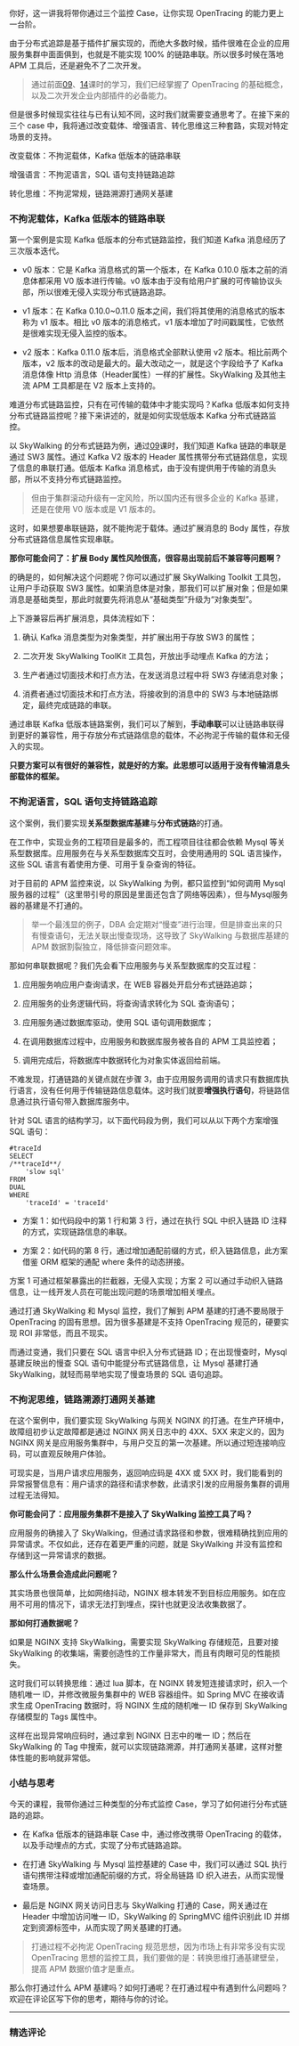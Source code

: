 <p data-nodeid="5000">你好，这一讲我将带你通过三个监控 Case，让你实现 OpenTracing 的能力更上一台阶。</p>
<p data-nodeid="5001">由于分布式追踪是基于插件扩展实现的，而绝大多数时候，插件很难在企业的应用服务集群中面面俱到，也就是不能实现 100% 的链路串联。所以很多时候在落地 APM 工具后，还是避免不了二次开发。</p>
<blockquote data-nodeid="5002">
<p data-nodeid="5003">通过前面<a href="https://kaiwu.lagou.com/course/courseInfo.htm?courseId=729#/detail/pc?id=7058&amp;fileGuid=xxQTRXtVcqtHK6j8" data-nodeid="5094">09</a>、<a href="https://kaiwu.lagou.com/course/courseInfo.htm?courseId=729#/detail/pc?id=7063&amp;fileGuid=xxQTRXtVcqtHK6j8" data-nodeid="5098">14</a>课时的学习，我们已经掌握了 OpenTracing 的基础概念，以及二次开发企业内部插件的必备能力。</p>
</blockquote>
<p data-nodeid="5004">但是很多时候现实往往与已有认知不同，这时我们就需要变通思考了。在接下来的三个 case 中，我将通过改变载体、增强语言、转化思维这三种套路，实现对特定场景的支持。</p>
<p data-nodeid="5005">改变载体：不拘泥载体，Kafka 低版本的链路串联</p>
<p data-nodeid="5006">增强语言：不拘泥语言，SQL 语句支持链路追踪</p>
<p data-nodeid="5007">转化思维：不拘泥常规，链路溯源打通网关基建</p>
<h3 data-nodeid="5008">不拘泥载体，Kafka 低版本的链路串联</h3>
<p data-nodeid="5009">第一个案例是实现 Kafka 低版本的分布式链路监控，我们知道 Kafka 消息经历了三次版本迭代。</p>
<ul data-nodeid="5010">
<li data-nodeid="5011">
<p data-nodeid="5012">v0 版本：它是 Kafka 消息格式的第一个版本，在 Kafka 0.10.0 版本之前的消息体都采用 V0 版本进行传输。v0 版本由于没有给用户扩展的可传输协议头部，所以很难无侵入实现分布式链路追踪。</p>
</li>
<li data-nodeid="5013">
<p data-nodeid="5014">v1 版本：在 Kafka 0.10.0~0.11.0 版本之间，我们将其使用的消息格式的版本称为 v1 版本。相比 v0 版本的消息格式，v1 版本增加了时间戳属性，它依然是很难实现无侵入监控的版本。</p>
</li>
<li data-nodeid="5015">
<p data-nodeid="5016">v2 版本：Kafka 0.11.0 版本后，消息格式全部默认使用 v2 版本。相比前两个版本，v2 版本的改动是最大的。最大改动之一，就是这个字段给予了 Kafka 消息体像 Http 消息体（Header属性）一样的扩展性。SkyWalking 及其他主流 APM 工具都是在 V2 版本上支持的。</p>
</li>
</ul>
<p data-nodeid="5017">难道分布式链路监控，只有在可传输的载体中才能实现吗？Kafka 低版本如何支持分布式链路监控呢？接下来讲述的，就是如何实现低版本 Kafka 分布式链路监控。</p>
<p data-nodeid="5018">以 SkyWalking 的分布式链路为例，通过<a href="https://kaiwu.lagou.com/course/courseInfo.htm?courseId=729#/detail/pc?id=7058&amp;fileGuid=xxQTRXtVcqtHK6j8" data-nodeid="5115">09</a>课时，我们知道 Kafka 链路的串联是通过 SW3 属性。通过 Kafka V2 版本的 Header 属性携带分布式链路信息，实现了信息的串联打通。低版本 Kafka 消息格式，由于没有提供用于传输的消息头部，所以不支持分布式链路监控。</p>
<blockquote data-nodeid="5019">
<p data-nodeid="5020">但由于集群滚动升级有一定风险，所以国内还有很多企业的 Kafka 基建，还是在使用 V0 版本或是 V1 版本的。</p>
</blockquote>
<p data-nodeid="5021">这时，如果想要串联链路，就不能拘泥于载体。通过扩展消息的 Body 属性，存放分布式链路信息属性实现串联。</p>
<p data-nodeid="5022"><strong data-nodeid="5122">那你可能会问了：扩展 Body 属性风险很高，很容易出现前后不兼容等问题啊？</strong></p>
<p data-nodeid="5023">的确是的，如何解决这个问题呢？你可以通过扩展 SkyWalking Toolkit 工具包，让用户手动获取 SW3 属性。如果消息体是对象，那我们可以扩展对象；但是如果消息是基础类型，那此时就要先将消息从“基础类型”升级为“对象类型”。</p>
<p data-nodeid="5024">上下游兼容后再扩展消息，具体流程如下：</p>
<ol data-nodeid="5025">
<li data-nodeid="5026">
<p data-nodeid="5027">确认 Kafka 消息类型为对象类型，并扩展出用于存放 SW3 的属性；</p>
</li>
<li data-nodeid="5028">
<p data-nodeid="5029">二次开发 SkyWalking ToolKit 工具包，开放出手动埋点 Kafka 的方法；</p>
</li>
<li data-nodeid="5030">
<p data-nodeid="5031">生产者通过切面技术和打点方法，在发送消息过程中将 SW3 存储消息对象；</p>
</li>
<li data-nodeid="5032">
<p data-nodeid="5033">消费者通过切面技术和打点方法，将接收到的消息中的 SW3 与本地链路绑定，最终完成链路的串联。</p>
</li>
</ol>
<p data-nodeid="5034">通过串联 Kafka 低版本链路案例，我们可以了解到，<strong data-nodeid="5134">手动串联</strong>可以让链路串联得到更好的兼容性，用于存放分布式链路信息的载体，不必拘泥于传输的载体和无侵入的实现。</p>
<p data-nodeid="5035"><strong data-nodeid="5138">只要方案可以有很好的兼容性，就是好的方案。此思想可以适用于没有传输消息头部载体的框架。</strong></p>
<h3 data-nodeid="5036">不拘泥语言，SQL 语句支持链路追踪</h3>
<p data-nodeid="5037">这个案例，我们要实现<strong data-nodeid="5149">关系型数据库基建</strong>与<strong data-nodeid="5150">分布式链路</strong>的打通。</p>
<p data-nodeid="5038">在工作中，实现业务的工程项目是最多的，而工程项目往往都会依赖 Mysql 等关系型数据库。应用服务在与关系型数据库交互时，会使用通用的 SQL 语言操作，这些 SQL 语言有着使用方便、可用于复杂查询的特征。</p>
<p data-nodeid="5039">对于目前的 APM 监控来说，以 SkyWalking 为例，都只监控到“如何调用 Mysql 服务器的过程”（这里带引号的原因是里面还包含了网络等因素），但与Mysql服务器的基建是不打通的。</p>
<blockquote data-nodeid="5040">
<p data-nodeid="5041">举一个最浅显的例子，DBA 会定期对“慢查”进行治理，但是排查出来的只有慢查语句，无法关联出慢查现场，这导致了 SkyWalking 与数据库基建的 APM 数据割裂独立，降低排查问题效率。</p>
</blockquote>
<p data-nodeid="5042">那如何串联数据呢？我们先会看下应用服务与关系型数据库的交互过程：</p>
<ol data-nodeid="5043">
<li data-nodeid="5044">
<p data-nodeid="5045">应用服务响应用户查询请求，在 WEB 容器处开启分布式链路追踪；</p>
</li>
<li data-nodeid="5046">
<p data-nodeid="5047">应用服务的业务逻辑代码，将查询请求转化为 SQL 查询语句；</p>
</li>
<li data-nodeid="5048">
<p data-nodeid="5049">应用服务通过数据库驱动，使用 SQL 语句调用数据库；</p>
</li>
<li data-nodeid="5050">
<p data-nodeid="5051">在调用数据库过程中，应用服务和数据库服务被各自的 APM 工具监控着；</p>
</li>
<li data-nodeid="5052">
<p data-nodeid="5053">调用完成后，将数据库中数据转化为对象实体返回给前端。</p>
</li>
</ol>
<p data-nodeid="5054">不难发现，打通链路的关键点就在步骤 3，由于应用服务调用的请求只有数据库执行语言，没有任何用于传输链路信息载体。这时我们就要<strong data-nodeid="5165">增强执行语句</strong>，将链路信息通过执行语句带入数据库服务中。</p>
<p data-nodeid="5055">针对 SQL 语言的结构学习，以下面代码段为例，我们可以从以下两个方案增强 SQL 语句：</p>
<pre class="lang-sql" data-nodeid="5056"><code data-language="sql"><span class="hljs-comment">#traceId</span>
<span class="hljs-keyword">SELECT</span>
<span class="hljs-comment">/**traceId**/</span>
	<span class="hljs-string">'slow sql'</span>
<span class="hljs-keyword">FROM</span>
DUAL&nbsp;
<span class="hljs-keyword">WHERE</span>
	<span class="hljs-string">'traceId'</span> = <span class="hljs-string">'traceId'</span>
</code></pre>
<ul data-nodeid="5057">
<li data-nodeid="5058">
<p data-nodeid="5059">方案 1：如代码段中的第 1 行和第 3 行，通过在执行 SQL 中织入链路 ID 注释的方式，实现链路信息的串联。</p>
</li>
<li data-nodeid="5060">
<p data-nodeid="5061">方案 2：如代码的第 8 行，通过增加通配前缀的方式，织入链路信息，此方案借鉴 ORM 框架的通配 where 条件的动态拼接。</p>
</li>
</ul>
<p data-nodeid="5062">方案 1 可通过框架暴露出的拦截器，无侵入实现；方案 2 可以通过手动织入链路信息，让一线开发人员在可能出现问题的场景增加相关埋点。</p>
<p data-nodeid="5063">通过打通 SkyWalking 和 Mysql 监控，我们了解到 APM 基建的打通不要局限于 OpenTracing 的固有思想。因为很多基建是不支持 OpenTracing 规范的，硬要实现 ROI 非常低，而且不现实。</p>
<p data-nodeid="5064">而通过变通，我们只要在 SQL 语言中织入分布式链路 ID；在出现慢查时，Mysql 基建反映出的慢查 SQL 语句中能提分布式链路信息，让 Mysql 基建打通 SkyWalking，就轻而易举地实现了慢查场景的 SQL 语句追踪。</p>
<h3 data-nodeid="5065">不拘泥思维，链路溯源打通网关基建</h3>
<p data-nodeid="5066">在这个案例中，我们要实现 SkyWalking 与网关 NGINX 的打通。在生产环境中，故障组初步认定故障都是通过 NGINX 网关日志中的 4XX、5XX 来定义的，因为 NGINX 网关是应用服务集群中，与用户交互的第一次基建。所以通过短连接响应码，可以直观反映用户体验。</p>
<p data-nodeid="5067">可现实是，当用户请求应用服务，返回响应码是 4XX 或 5XX 时，我们能看到的异常报警信息有：用户请求的路径和请求参数，此请求引发的应用服务集群的调用过程无法得知。</p>
<p data-nodeid="5068"><strong data-nodeid="5178">你可能会问了：应用服务集群不是接入了 SkyWalking 监控工具了吗？</strong></p>
<p data-nodeid="5069">应用服务的确接入了 SkyWalking，但通过请求路径和参数，很难精确找到应用的异常请求。不仅如此，还存在着更严重的问题，就是 SkyWalking 并没有监控和存储到这一异常请求的数据。</p>
<p data-nodeid="5070"><strong data-nodeid="5183">那么什么场景会造成此问题呢？</strong></p>
<p data-nodeid="5071">其实场景也很简单，比如网络抖动，NGINX 根本转发不到目标应用服务。如在应用不可用的情况下，请求无法打到埋点，探针也就更没法收集数据了。</p>
<p data-nodeid="5072"><strong data-nodeid="5188">那如何打通数据呢？</strong></p>
<p data-nodeid="5073">如果是 NGINX 支持 SkyWalking，需要实现 SkyWalking 存储规范，且要对接 SkyWalking 的收集端，需要创造性的工作量非常大，而且有肉眼可见的性能损失。</p>
<p data-nodeid="5074">这时我们可以转换思维：通过 lua 脚本，在 NGINX 转发短连接请求时，织入一个随机唯一 ID，并修改微服务集群中的 WEB 容器组件。如 Spring MVC 在接收请求生成 OpenTracing 数据时，将 NGINX 生成的随机唯一 ID 保存到 SkyWalking 存储模型的 Tags 属性中。</p>
<p data-nodeid="5075">这样在出现异常响应码时，通过拿到 NGINX 日志中的唯一 ID；然后在 SkyWalking 的 Tag 中搜索，就可以实现链路溯源，并打通网关基建，这样对整体性能的影响就非常低。</p>
<h3 data-nodeid="5076">小结与思考</h3>
<p data-nodeid="5077">今天的课程，我带你通过三种类型的分布式监控 Case，学习了如何进行分布式链路的追踪。</p>
<ul data-nodeid="5078">
<li data-nodeid="5079">
<p data-nodeid="5080">在 Kafka 低版本的链路串联 Case 中，通过修改携带 OpenTracing 的载体，以及手动埋点的方式，实现了分布式链路追踪。</p>
</li>
<li data-nodeid="5081">
<p data-nodeid="5082">在打通 SkyWalking 与 Mysql 监控基建的 Case 中，我们可以通过 SQL 执行语句携带注释或增加通配前缀的方式，将全局链路 ID 织入进去，从而实现慢查场景。</p>
</li>
<li data-nodeid="5083">
<p data-nodeid="5084">最后是 NGINX 网关访问日志与 SkyWalking 打通的 Case，网关通过在 Header 中增加访问唯一 ID，SkyWalking 的 SpringMVC 组件识别此 ID 并绑定到资源标签中，从而实现了网关基建的打通。</p>
</li>
</ul>
<blockquote data-nodeid="5085">
<p data-nodeid="5086">打通过程不必拘泥 OpenTracing 规范思想，因为市场上有非常多没有实现 OpenTracing 思想的监控工具，我们要做的是：转换思维打通基建壁垒，提高 APM 数据价值才是重点。</p>
</blockquote>
<p data-nodeid="5087">那么你打通过什么 APM 基建吗？如何打通呢？在打通过程中有遇到什么问题吗？欢迎在评论区写下你的思考，期待与你的讨论。</p>

---

### 精选评论


